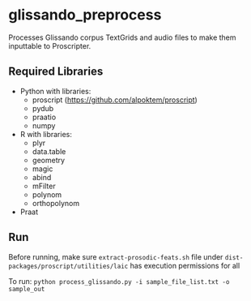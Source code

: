 # glissando_preprocess

Processes Glissando corpus TextGrids and audio files to make them inputtable to Proscripter.

## Required Libraries
- Python with libraries:
	- proscript (https://github.com/alpoktem/proscript)
	- pydub
	- praatio
	- numpy
- R with libraries:
	- plyr
	- data.table
	- geometry
	- magic
	- abind
	- mFilter 
	- polynom
	- orthopolynom
- Praat

## Run 
Before running, make sure `extract-prosodic-feats.sh` file under `dist-packages/proscript/utilities/laic` has execution permissions for all

To run:
`python process_glissando.py -i sample_file_list.txt -o sample_out`









